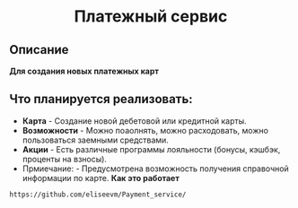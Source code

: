 <h1 align="center">Платежный сервис</h1>

## Описание

**Для создания новых платежных карт**

## Что планируется реализовать:

- **Карта** - Создание новой дебетовой или кредитной карты.
- **Возможности** - Можно поаолнять, можно расходовать, можно пользоваться заемными средствами.
- **Акции** - Есть различные программы лояльности (бонусы, кэшбэк, проценты на взносы).
- Прмиечание: - Предусмотрена возможность получения справочной информации по карте.
**Как это работает**

```
https://github.com/eliseevm/Payment_service/

```
